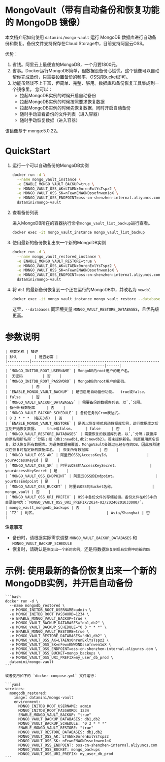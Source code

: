 # MongoVault（带有自动备份和恢复功能的 MongoDB 镜像）

本文档介绍如何使用 `datamini/mongo-vault` 运行 MongoDB 数据库进行自动备份和恢复。备份文件支持保存在Cloud Storage中，目前支持阿里云OSS。

优势：
1. 省钱。阿里云上最便宜的MongoDB，一个月要1800元。
2. 省事。Docker运行MongoDB简单，但数据没备份心慌慌。这个镜像可以自动帮你完成备份，只需要设置备份的频率、OSS的Bucket即可。
3. 功能虽然谈不上丰富，但简单、完整、够用。数据库和备份恢复工具集成到一个镜像里。
   您可以：
   - 拉起MongoDB实例的时候开启自动备份
   - 拉起MongoDB实例的时候按照要求恢复数据
   - 拉起MongoDB实例的时候先恢复数据，同时开启自动备份
   - 随时手动查看备份的文件列表（进入容器）
   - 随时手动恢复数据（进入容器）

该镜像基于 mongo:5.0.22。


# QuickStart

1. 运行一个可以自动备份的MongoDB实例

    ```bash
    docker run -d \
      --name mongo_vault_instance \
      -e ENABLE_MONGO_VAULT_BACKUP=true \
      -e MONGO_VAULT_OSS_AK=LTAENx0nrenExlYsTspz2 \
      -e MONGO_VAULT_OSS_SK=nFewnENWONDssofnwen1oX \
      -e MONGO_VAULT_OSS_ENDPOINT=oss-cn-shenzhen-internal.aliyuncs.com \
      datamini/mongo-vault
    ```

2. 查看备份列表

    进入MongoDB所在的容器执行命令`mongo_vault_list_backup`进行查看。
    
    ```bash
    docker exec -it mongo_vault_instance mongo_vault_list_backup
    ```

3. 使用最新的备份恢复出来一个新的MongoDB实例

    ```bash
    docker run -d \
      --name mongo_vault_restored_instance \
      -e ENABLE_MONGO_VAULT_RESTORE=true \
      -e MONGO_VAULT_OSS_AK=LTAENx0nrenExlYsTspz2 \
      -e MONGO_VAULT_OSS_SK=nFewnENWONDssofnwen1oX \
      -e MONGO_VAULT_OSS_ENDPOINT=oss-cn-shenzhen-internal.aliyuncs.com \
      datamini/mongo-vault
    ```

4. 将 `db1` 的最新备份恢复到一个正在运行的MongoDB中，并改名为 `newdb1`

    ```bash
    docker exec -it mongo_vault_instance mongo_vault_restore --databases=db1:newdb1
    ```
    这里，`--databases` 同环境变量 `MONGO_VAULT_RESTORE_DATABASES`，且优先级更高。

# 参数说明
    
    | 参数名称 | 描述                                                                                        | 默认        | 是否必需 |
    |----------|-------------------------------------------------------------------------------------------|-----------|------|
    | `MONGO_INITDB_ROOT_USERNAME` | MongoDB的root用户的用户名。                     |  无密码         | 否    |
    | `MONGO_INITDB_ROOT_PASSWORD` | MongoDB的root用户的密码。                       |           | 否    |
    | `ENABLE_MONGO_VAULT_BACKUP` | 是否启用自动备份功能。  true或false。              | false     | 否    |
    | `MONGO_VAULT_BACKUP_DATABASES` | 需要备份的数据库列表，以`,`分隔。                | 备份所有数据库     | 否    |
    | `MONGO_VAULT_BACKUP_SCHEDULE` | 备份任务的Cron表达式。                          | 0 3 * * * （每天3点） | 否    |
    | `ENABLE_MONGO_VAULT_RESTORE` | 是否以恢复模式启动数据库实例，运行数据库之后立刻开始恢复数据。    true或false。     | false     | 否    |
    | `MONGO_VAULT_RESTORE_DATABASES` | 需要恢复的数据库列表，以`,`分隔；数据库的原名和新名用`:`分隔；如（db1:newdb1,db2:newdb2)。若未提供新名，则直接用原名恢复。默认恢复所有数据库。为避免数据被覆盖，MongoVault会跳过已经存在的DB，因此强烈建议在恢复时指定新的数据库名。 | 恢复所有数据库     | 否    |
    | `MONGO_VAULT_OSS_AK` | 阿里云OSS的AccessKeyId。                 | yourAccessKeyId | 是    |
    | `MONGO_VAULT_OSS_SK` | 阿里云OSS的AccessKeySecret。              | yourAccessKeySecret | 是    |
    | `MONGO_VAULT_OSS_ENDPOINT` | 阿里云OSS的Endpoint。                  | yourOssEndpoint | 是    |
    | `MONGO_VAULT_OSS_BUCKET` | 阿里云OSS的Bucket名称。                 | mongo_vault | 否    |
    | `MONGO_VAULT_OSS_URI_PREFIX` | OSS中备份文件的存储前缀。备份文件在OSS中的目录结构为：`MONGO_VAULT_OSS_URI_PREFIX/2024-02/20240201033000/`。             | mongo_vault_mongodb_backups | 否    |
    | `TZ` | 时区。                                | Asia/Shanghai | 否    |
    

**注意事项**
  - 备份时，请根据实际需求调整 `MONGO_VAULT_BACKUP_DATABASES` 和 `MONGO_VAULT_BACKUP_SCHEDULE`
  - 恢复时，请确认是`恢复出一个新的实例`，还是将数据`恢复到现有实例中的新的DB`


# 示例: 使用最新的备份恢复出来一个新的MongoDB实例，并开启自动备份
    
    ```bash
    docker run -d \
      --name mongodb_restored \
      -e MONGO_INITDB_ROOT_USERNAME=admin \
      -e MONGO_INITDB_ROOT_PASSWORD=1234 \
      -e ENABLE_MONGO_VAULT_BACKUP=true \
      -e MONGO_VAULT_BACKUP_DATABASES="db1,db2" \
      -e MONGO_VAULT_BACKUP_SCHEDULE="0 3 * * *" \
      -e ENABLE_MONGO_VAULT_RESTORE=true \
      -e MONGO_VAULT_RESTORE_DATABASES="db1,db2" \
      -e MONGO_VAULT_OSS_AK=LTAENx0nrenExlYsTspz2 \
      -e MONGO_VAULT_OSS_SK=nFewnENWONDssofnwen1oX \
      -e MONGO_VAULT_OSS_ENDPOINT=oss-cn-shenzhen-internal.aliyuncs.com \
      -e MONGO_VAULT_OSS_BUCKET=mongo_backups \
      -e MONGO_VAULT_OSS_URI_PREFIX=my_user_db_prod \
      datamini/mongo-vault
    ```
    
    或者使用如下的 `docker-compose.yml` 文件运行：
    
    ```yaml
    services:
      mongodb_restored:
        image: datamini/mongo-vault
        environment:
          MONGO_INITDB_ROOT_USERNAME: admin
          MONGO_INITDB_ROOT_PASSWORD: 1234
          ENABLE_MONGO_VAULT_BACKUP: "true"
          MONGO_VAULT_BACKUP_DATABASES: db1,db2
          MONGO_VAULT_BACKUP_SCHEDULE: "0 3 * * *"
          ENABLE_MONGO_VAULT_RESTORE: "true"
          MONGO_VAULT_RESTORE_DATABASES: db1,db2
          MONGO_VAULT_OSS_AK: LTAENx0nrenExlYsTspz2
          MONGO_VAULT_OSS_SK: nFewnENWONDssofnwen1oX
          MONGO_VAULT_OSS_ENDPOINT: oss-cn-shenzhen-internal.aliyuncs.com
          MONGO_VAULT_OSS_BUCKET: mongo_backups
          MONGO_VAULT_OSS_URI_PREFIX: my_user_db_prod
    ```
